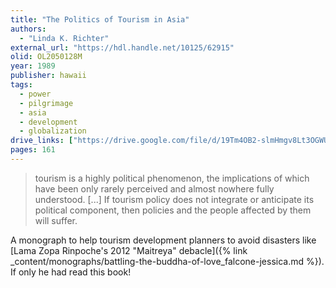 ```yaml
---
title: "The Politics of Tourism in Asia"
authors:
  - "Linda K. Richter"
external_url: "https://hdl.handle.net/10125/62915"
olid: OL2050128M
year: 1989
publisher: hawaii
tags:
  - power
  - pilgrimage
  - asia
  - development
  - globalization
drive_links: ["https://drive.google.com/file/d/19Tm4OB2-slmHmgv8Lt3OGWUZjo9Mi8lz/view?usp=drivesdk"]
pages: 161
---
```


> tourism is a highly political phenomenon, the implications of which have been only rarely perceived and almost nowhere fully understood. [...] If tourism policy does not integrate or anticipate its political component, then policies and the people affected by them will suffer.

A monograph to help tourism development planners to avoid disasters like [Lama Zopa Rinpoche's 2012 "Maitreya" debacle]({% link _content/monographs/battling-the-buddha-of-love_falcone-jessica.md %}).
If only he had read this book!
